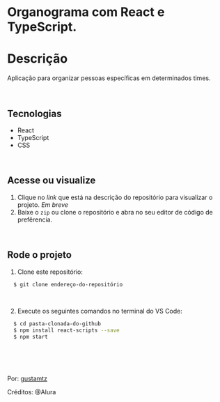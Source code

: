 # Organograma com React e TypeScript. 

# Descrição 
Aplicação para organizar pessoas específicas em determinados times.

<br>

## Tecnologias
- React
- TypeScript
- CSS

<br>

## Acesse ou visualize
1. Clique no *link* que está na descrição do repositório para visualizar o projeto. *Em breve*
2. Baixe o `zip` ou clone o repositório e abra no seu editor de código de prefêrencia.

<br>

## Rode o projeto
1. Clone este repositório:
```sh
  $ git clone endereço-do-repositório
```

<br>

2. Execute os seguintes comandos no terminal do VS Code:
```sh
  $ cd pasta-clonada-do-github
  $ npm install react-scripts --save 
  $ npm start 
```

<br>
<br>
<br> 

Por: <a href="https://github.com/gustamtz">gustamtz</a>

Créditos: @Alura

